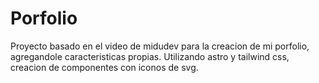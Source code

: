 # Porfolio
Proyecto basado en el video de midudev para la creacion de mi porfolio, agregandole caracteristicas propias. Utilizando astro y tailwind css, creacion de componentes con iconos de svg.
